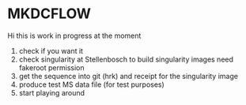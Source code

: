 # MKDCFLOW
Hi this is work in progress at the moment
1) check if you want it
2) check singularity at Stellenbosch  to build singularity images need fakeroot permission
3) get the sequence into git (hrk) and receipt for the singularity image
4) produce test MS data file (for test purposes)
5) start playing around
